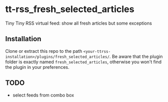tt-rss_fresh_selected_articles
==============================

Tiny Tiny RSS virtual feed: show all fresh articles but some exceptions

Installation
------------

Clone or extract this repo to the path `<your-ttrss-installation>/plugins/fresh_selected_articles/`. Be aware that the plugin folder is exactly named `fresh_selected_articles`, otherwise you won't find the plugin in your preferences.

TODO
----

* select feeds from combo box


